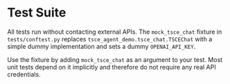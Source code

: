# Test Suite

All tests run without contacting external APIs. The `mock_tsce_chat` fixture in
`tests/conftest.py` replaces `tsce_agent_demo.tsce_chat.TSCEChat` with a simple
dummy implementation and sets a dummy `OPENAI_API_KEY`.

Use the fixture by adding `mock_tsce_chat` as an argument to your test. Most
unit tests depend on it implicitly and therefore do not require any real API
credentials.
